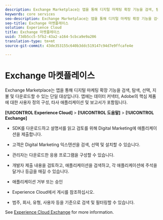 ```yaml
---
description: Exchange Marketplace는 앱을 통해 디지털 마케팅 확장 기능을 검색, 탐색, 선택, 지불 및 다운로드할 수 있는 단일 대상입니다. 앱에는 데이터 커넥터, Adobe의 핵심 제품에 대한 사용자 정의 구성, 타사 애플리케이션 및 보고서가 포함됩니다.
keywords: core services
seo-description: Exchange Marketplace는 앱을 통해 디지털 마케팅 확장 기능을 검색, 탐색, 선택, 지불 및 다운로드할 수 있는 단일 대상입니다. 앱에는 데이터 커넥터, Adobe의 핵심 제품에 대한 사용자 정의 구성, 타사 애플리케이션 및 보고서가 포함됩니다.
seo-title: Exchange 마켓플레이스
solution: Experience Cloud
title: Exchange 마켓플레이스
uuid: 73db5cc5-5fb2-43a2-a164-5cbca9e9a206
translation-type: tm+mt
source-git-commit: 43de353155c640b3ddc519147c94d7e9ffcafe4e

---
```



# Exchange 마켓플레이스

Exchange Marketplace는 앱을 통해 디지털 마케팅 확장 기능을 검색, 탐색, 선택, 지불 및 다운로드할 수 있는 단일 대상입니다. 앱에는 데이터 커넥터, Adobe의 핵심 제품에 대한 사용자 정의 구성, 타사 애플리케이션 및 보고서가 포함됩니다.

**[!UICONTROL Experience Cloud]** > **[!UICONTROL 도움말]** > **[!UICONTROL Exchange]**

* SDK를 다운로드하고 설명서를 읽고 검토를 위해 Digital Marketing에 애플리케이션을 제출합니다.

* 고객은 Digital Marketing 익스텐션을 검색, 선택 및 설치할 수 있습니다.

* 관리자는 다운로드한 응용 프로그램을 구성할 수 있습니다.

* 개발자 제출 내용을 검토하고, 애플리케이션을 검색하고, 각 애플리케이션에 주석을 달거나 등급을 매길 수 있습니다.

* 애플리케이션 거부 또는 승인

* Experience Cloud에서 게시를 참조하십시오.

* 범주, 회사, 유형, 사용자 등을 기준으로 검색 및 필터링할 수 있습니다.

See [Experience Cloud Exchange](https://exchange.adobe.com/experiencecloud.html) for more information.
